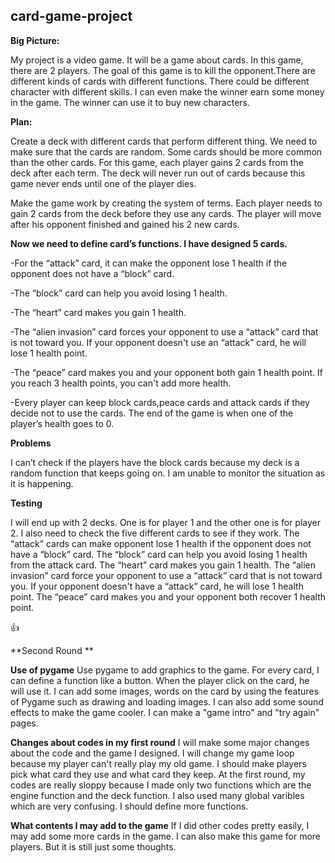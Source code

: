 ## card-game-project
**Big Picture:**

My project is a video game. It will be a game about cards. In this game, there are 2 players. The goal of this game is to kill the opponent.There are different kinds of cards with different functions. There could be different character with different skills. I can even make the winner earn some money in the game. The winner can use it to buy new characters.

**Plan:**

Create a deck with different cards that perform different thing. We need to make sure that the cards are random. Some cards should be more common than the other cards. For this game, each player gains 2 cards from the deck after each term. The deck will never run out of cards because this game never ends until one of the player dies.

Make the game work by creating the system of terms. Each player needs to gain 2 cards from the deck before they use any cards. The player will move after his opponent finished and gained his 2 new cards.


**Now we need to define card’s functions. I have designed 5 cards.**

-For the “attack” card, it can make the opponent lose 1 health if the opponent does not have a “block” card.

-The “block” card can help you avoid losing 1 health. 

-The “heart” card makes you gain 1 health. 

-The “alien invasion” card forces your opponent to use a “attack” card that is not toward you. If your opponent doesn't use an “attack” card, he will lose 1 health point. 

-The “peace” card makes you and your opponent both gain 1 health point. If you reach 3 health points, you can't add more health.

-Every player can keep block cards,peace cards and attack cards if they decide not to use the cards.
The end of the game is when one of the player’s health goes to 0.

**Problems**

I can’t check if the players have the block cards because my deck is a random function that keeps going on. I am unable to monitor the situation as it is happening.  
 
**Testing**

I will end up with 2 decks. One is for player 1 and the other one is for player 2. I also need to check the five different cards to see if they work. The “attack” cards can make opponent lose 1 health if the opponent does not have a “block” card. The “block” card can help you avoid losing 1 health from the attack card. The “heart” card makes you gain 1 health. The “alien invasion” card force your opponent to use a “attack” card that is not toward you. If your opponent doesn't have a “attack” card, he will lose 1 health point. The “peace” card makes you and your opponent both recover 1 health point.



:+1: 






**Second Round **

**Use of pygame**
Use pygame to add graphics to the game. For every card, I can define a function like a button. When the player click on the card, he will use it. I can add some images, words on the card by using the features of Pygame such as drawing and loading images. I can also add some sound effects to make the game cooler. I can make a "game intro" and "try again" pages. 

**Changes about codes in my first round**
I will make some major changes about the code and the game I designed. I will change my game loop because my player can't really play my old game. I should make players pick what card they use and what card they keep. At the first round, my codes are really sloppy because I made only two functions which are the engine function and the deck function. I also used many global varibles which are very confusing. I should define more functions. 

**What contents I may add to the game**
If I did other codes pretty easily, I may add some more cards in the game. I can also make this game for more players. But it is still just some thoughts.

